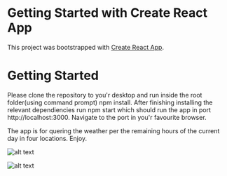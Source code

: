 # Getting Started with Create React App

This project was bootstrapped with [Create React App](https://github.com/facebook/create-react-app).

# Getting Started 

Please clone the repository to you'r desktop and run inside the root folder(using command prompt) npm install. After finishing installing the relevant dependiencies run npm start which should run the app in port http://localhost:3000. Navigate to the port in you'r favourite browser.

The app is for quering the weather per the remaining hours of the current day in four locations. Enjoy.



![alt text](https://res.cloudinary.com/dyloyoawh/image/upload/v1616601386/Screen_Shot_2021-03-24_at_17.55.56_c5zlat.png)


![alt text](https://res.cloudinary.com/dyloyoawh/image/upload/v1616601422/Screen_Shot_2021-03-24_at_17.56.07_rbw1id.png)




